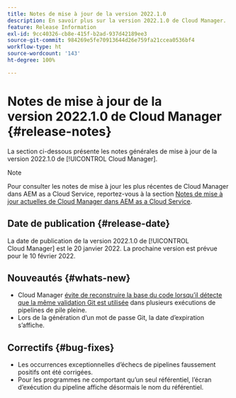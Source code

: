 ```yaml
---
title: Notes de mise à jour de la version 2022.1.0
description: En savoir plus sur la version 2022.1.0 de Cloud Manager.
feature: Release Information
exl-id: 9cc40326-cb8e-415f-b2ad-937d42189ee3
source-git-commit: 984269e5fe70913644d26e759fa21ccea0536bf4
workflow-type: ht
source-wordcount: '143'
ht-degree: 100%

---
```


# Notes de mise à jour de la version 2022.1.0 de Cloud Manager {#release-notes}

La section ci-dessous présente les notes générales de mise à jour de la version 2022.1.0 de [!UICONTROL Cloud Manager].

>[!NOTE]
>
>Pour consulter les notes de mise à jour les plus récentes de Cloud Manager dans AEM as a Cloud Service, reportez-vous à la section [Notes de mise à jour actuelles de Cloud Manager dans AEM as a Cloud Service](https://experienceleague.adobe.com/fr/docs/experience-manager-cloud-service/content/release-notes/cloud-manager/current).

## Date de publication {#release-date}

La date de publication de la version 2022.1.0 de [!UICONTROL Cloud Manager] est le 20 janvier 2022. La prochaine version est prévue pour le 10 février 2022.

## Nouveautés {#whats-new}

* Cloud Manager [évite de reconstruire la base du code lorsqu’il détecte que la même validation Git est utilisée](/help/getting-started/project-setup.md#build-artifact-reuse) dans plusieurs exécutions de pipelines de pile pleine.
* Lors de la génération d’un mot de passe Git, la date d’expiration s’affiche.

## Correctifs {#bug-fixes}

* Les occurrences exceptionnelles d’échecs de pipelines faussement positifs ont été corrigées.
* Pour les programmes ne comportant qu’un seul référentiel, l’écran d’exécution du pipeline affiche désormais le nom du référentiel.
